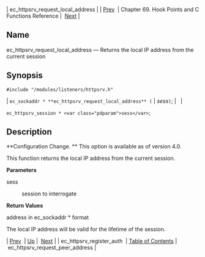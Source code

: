 | ec_httpsrv_request_local_address |
| [Prev](apis.ec_httpsrv_register_auth)  | Chapter 69. Hook Points and C Functions Reference |  [Next](apis.ec_httpsrv_request_peer_address) |

<a name="apis.ec_httpsrv_request_local_address"></a>
## Name

ec_httpsrv_request_local_address — Returns the local IP address from the current session

## Synopsis

`#include "/modules/listeners/httpsrv.h"`

| `ec_sockaddr * **ec_httpsrv_request_local_address** (` | <var class="pdparam">sess</var>`)`; |   |

`ec_httpsrv_session * <var class="pdparam">sess</var>`;<a name="idp7261072"></a>
## Description

**Configuration Change. ** This option is available as of version 4.0.

This function returns the local IP address from the current session.

**Parameters**

<dl class="variablelist">

<dt>sess</dt>

<dd>

session to interrogate

</dd>

</dl>

**Return Values**

address in ec_sockaddr * format

The local IP address will be valid for the lifetime of the session.

| [Prev](apis.ec_httpsrv_register_auth)  | [Up](hooks) |  [Next](apis.ec_httpsrv_request_peer_address) |
| ec_httpsrv_register_auth  | [Table of Contents](index) |  ec_httpsrv_request_peer_address |


